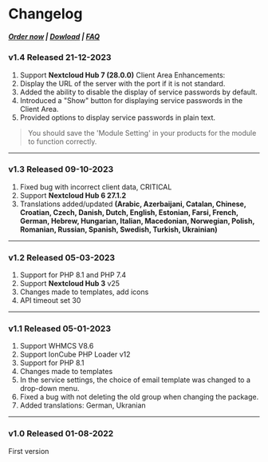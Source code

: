 # Changelog

#####  [Order now](https://puqcloud.com/index.php?rp=/store/whmcs-module-nextcloud) | [Dowload](https://download.puqcloud.com/WHMCS/servers/PUQ_WHMCS-Nextcloud/) | [FAQ](https://faq.puqcloud.com/)

### v1.4 Released 21-12-2023

1. Support **Nextcloud Hub 7 (28.0.0)**
Client Area Enhancements:
1. Display the URL of the server with the port if it is not standard.
2. Added the ability to disable the display of service passwords by default.
3. Introduced a "Show" button for displaying service passwords in the Client Area.
4. Provided options to display service passwords in plain text.
 
>You should save the 'Module Setting' in your products for the module to function correctly.

- - - - - -

### v1.3 Released 09-10-2023

1. Fixed bug with incorrect client data, CRITICAL
2. Support **Nextcloud Hub 6 27.1.2**
3. Translations added/updated **(Arabic, Azerbaijani, Catalan, Chinese, Croatian, Czech, Danish, Dutch, English, Estonian, Farsi, French, German, Hebrew, Hungarian, Italian, Macedonian, Norwegian, Polish,  Romanian, Russian, Spanish, Swedish, Turkish, Ukrainian)**

- - - - - -

### v1.2 Released 05-03-2023
 
1. Support for PHP 8.1 and PHP 7.4
2. Support **Nextcloud Hub 3** v25
3. Changes made to templates, add icons
4. API timeout set 30

- - - - - -

### v1.1 Released 05-01-2023

1. Support WHMCS V8.6
2. Support IonCube PHP Loader v12
3. Support for PHP 8.1
4. Changes made to templates
5. In the service settings, the choice of email template was changed to a drop-down menu.
6. Fixed a bug with not deleting the old group when changing the package.
7. Added translations: German, Ukranian

- - - - - -

### v1.0 Released 01-08-2022

First version
